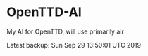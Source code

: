 # OpenTTD-AI
My AI for OpenTTD, will use primarily air

Latest backup: Sun Sep 29 13:50:01 UTC 2019
